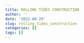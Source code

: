 ```yaml
---
title: ROLLING TIDES CONSTRUCTION
author: ''
date: '2022-08-29'
slug: rolling_tides_construction
categories: []
tags: []
---
```

